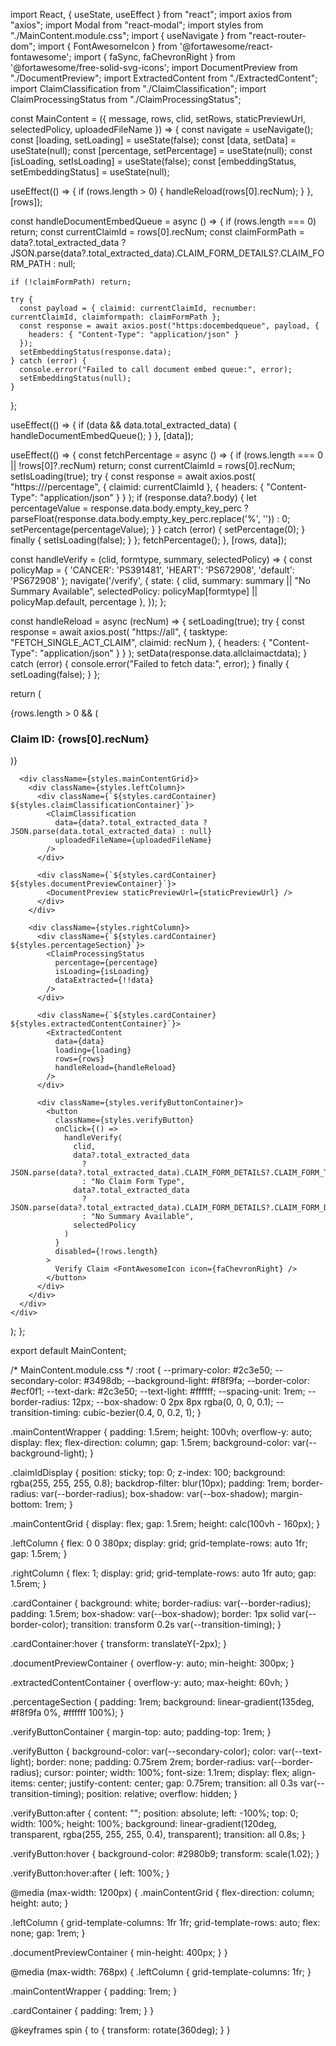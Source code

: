 import React, { useState, useEffect } from "react";
import axios from "axios";
import Modal from "react-modal";
import styles from "./MainContent.module.css";
import { useNavigate } from "react-router-dom";
import { FontAwesomeIcon } from '@fortawesome/react-fontawesome';
import { faSync, faChevronRight } from '@fortawesome/free-solid-svg-icons';
import DocumentPreview from "./DocumentPreview";
import ExtractedContent from "./ExtractedContent";
import ClaimClassification from "./ClaimClassification";
import ClaimProcessingStatus from "./ClaimProcessingStatus";

const MainContent = ({ message, rows, clid, setRows, staticPreviewUrl, selectedPolicy, uploadedFileName }) => {
  const navigate = useNavigate();
  const [loading, setLoading] = useState(false);
  const [data, setData] = useState(null);
  const [percentage, setPercentage] = useState(null);
  const [isLoading, setIsLoading] = useState(false);
  const [embeddingStatus, setEmbeddingStatus] = useState(null);

  useEffect(() => {
    if (rows.length > 0) {
      handleReload(rows[0].recNum);
    }
  }, [rows]);

  const handleDocumentEmbedQueue = async () => {
    if (rows.length === 0) return;
    const currentClaimId = rows[0].recNum;
    const claimFormPath = data?.total_extracted_data 
      ? JSON.parse(data?.total_extracted_data).CLAIM_FORM_DETAILS?.CLAIM_FORM_PATH 
      : null;

    if (!claimFormPath) return;

    try {
      const payload = { claimid: currentClaimId, recnumber: currentClaimId, claimformpath: claimFormPath };
      const response = await axios.post("https:docembedqueue", payload, { 
        headers: { "Content-Type": "application/json" } 
      });
      setEmbeddingStatus(response.data);
    } catch (error) {
      console.error("Failed to call document embed queue:", error);
      setEmbeddingStatus(null);
    }
  };

  useEffect(() => {
    if (data && data.total_extracted_data) {
      handleDocumentEmbedQueue();
    }
  }, [data]);

  useEffect(() => {
    const fetchPercentage = async () => {
      if (rows.length === 0 || !rows[0]?.recNum) return;
      const currentClaimId = rows[0].recNum;
      setIsLoading(true);
      try {
        const response = await axios.post(
          "https:///percentage",
          { claimid: currentClaimId },
          { headers: { "Content-Type": "application/json" } }
        );
        if (response.data?.body) {
          let percentageValue = response.data.body.empty_key_perc 
            ? parseFloat(response.data.body.empty_key_perc.replace('%', ''))
            : 0;
          setPercentage(percentageValue);
        }
      } catch (error) {
        setPercentage(0);
      } finally {
        setIsLoading(false);
      }
    };
    fetchPercentage();
  }, [rows, data]);

  const handleVerify = (clid, formtype, summary, selectedPolicy) => {
    const policyMap = {
      'CANCER': 'PS391481',
      'HEART': 'PS672908',
      'default': 'PS672908'
    };
    navigate('/verify', {
      state: { 
        clid, 
        summary: summary || "No Summary Available", 
        selectedPolicy: policyMap[formtype] || policyMap.default, 
        percentage 
      },
    });
  };

  const handleReload = async (recNum) => {
    setLoading(true);
    try {
      const response = await axios.post(
        "https://all", 
        { tasktype: "FETCH_SINGLE_ACT_CLAIM", claimid: recNum }, 
        { headers: { "Content-Type": "application/json" } }
      );
      setData(response.data.allclaimactdata);
    } catch (error) {
      console.error("Failed to fetch data:", error);
    } finally {
      setLoading(false);
    }
  };

  return (
    <div className={styles.mainContentWrapper}>
      {rows.length > 0 && (
        <div className={styles.claimIdDisplay}>
          <h3>Claim ID: {rows[0].recNum}</h3>
        </div>
      )}
      
      <div className={styles.mainContentGrid}>
        <div className={styles.leftColumn}>
          <div className={`${styles.cardContainer} ${styles.claimClassificationContainer}`}>
            <ClaimClassification
              data={data?.total_extracted_data ? JSON.parse(data.total_extracted_data) : null}
              uploadedFileName={uploadedFileName}
            />
          </div>
          
          <div className={`${styles.cardContainer} ${styles.documentPreviewContainer}`}>
            <DocumentPreview staticPreviewUrl={staticPreviewUrl} />
          </div>
        </div>

        <div className={styles.rightColumn}>
          <div className={`${styles.cardContainer} ${styles.percentageSection}`}>
            <ClaimProcessingStatus 
              percentage={percentage} 
              isLoading={isLoading} 
              dataExtracted={!!data}
            />
          </div>

          <div className={`${styles.cardContainer} ${styles.extractedContentContainer}`}>
            <ExtractedContent 
              data={data} 
              loading={loading} 
              rows={rows} 
              handleReload={handleReload}
            />
          </div>

          <div className={styles.verifyButtonContainer}>
            <button
              className={styles.verifyButton}
              onClick={() =>
                handleVerify(
                  clid,
                  data?.total_extracted_data
                    ? JSON.parse(data?.total_extracted_data).CLAIM_FORM_DETAILS?.CLAIM_FORM_TYPE
                    : "No Claim Form Type",
                  data?.total_extracted_data
                    ? JSON.parse(data?.total_extracted_data).CLAIM_FORM_DETAILS?.CLAIM_FORM_DETAILED_SUMMARY
                    : "No Summary Available",
                  selectedPolicy
                )
              }
              disabled={!rows.length}
            >
              Verify Claim <FontAwesomeIcon icon={faChevronRight} />
            </button>
          </div>
        </div>
      </div>
    </div>
  );
};

export default MainContent;



/* MainContent.module.css */
:root {
  --primary-color: #2c3e50;
  --secondary-color: #3498db;
  --background-light: #f8f9fa;
  --border-color: #ecf0f1;
  --text-dark: #2c3e50;
  --text-light: #ffffff;
  --spacing-unit: 1rem;
  --border-radius: 12px;
  --box-shadow: 0 2px 8px rgba(0, 0, 0, 0.1);
  --transition-timing: cubic-bezier(0.4, 0, 0.2, 1);
}

.mainContentWrapper {
  padding: 1.5rem;
  height: 100vh;
  overflow-y: auto;
  display: flex;
  flex-direction: column;
  gap: 1.5rem;
  background-color: var(--background-light);
}

.claimIdDisplay {
  position: sticky;
  top: 0;
  z-index: 100;
  background: rgba(255, 255, 255, 0.8);
  backdrop-filter: blur(10px);
  padding: 1rem;
  border-radius: var(--border-radius);
  box-shadow: var(--box-shadow);
  margin-bottom: 1rem;
}

.mainContentGrid {
  display: flex;
  gap: 1.5rem;
  height: calc(100vh - 160px);
}

.leftColumn {
  flex: 0 0 380px;
  display: grid;
  grid-template-rows: auto 1fr;
  gap: 1.5rem;
}

.rightColumn {
  flex: 1;
  display: grid;
  grid-template-rows: auto 1fr auto;
  gap: 1.5rem;
}

.cardContainer {
  background: white;
  border-radius: var(--border-radius);
  padding: 1.5rem;
  box-shadow: var(--box-shadow);
  border: 1px solid var(--border-color);
  transition: transform 0.2s var(--transition-timing);
}

.cardContainer:hover {
  transform: translateY(-2px);
}

.documentPreviewContainer {
  overflow-y: auto;
  min-height: 300px;
}

.extractedContentContainer {
  overflow-y: auto;
  max-height: 60vh;
}

.percentageSection {
  padding: 1rem;
  background: linear-gradient(135deg, #f8f9fa 0%, #ffffff 100%);
}

.verifyButtonContainer {
  margin-top: auto;
  padding-top: 1rem;
}

.verifyButton {
  background-color: var(--secondary-color);
  color: var(--text-light);
  border: none;
  padding: 0.75rem 2rem;
  border-radius: var(--border-radius);
  cursor: pointer;
  width: 100%;
  font-size: 1.1rem;
  display: flex;
  align-items: center;
  justify-content: center;
  gap: 0.75rem;
  transition: all 0.3s var(--transition-timing);
  position: relative;
  overflow: hidden;
}

.verifyButton:after {
  content: "";
  position: absolute;
  left: -100%;
  top: 0;
  width: 100%;
  height: 100%;
  background: linear-gradient(120deg, transparent, rgba(255, 255, 255, 0.4), transparent);
  transition: all 0.8s;
}

.verifyButton:hover {
  background-color: #2980b9;
  transform: scale(1.02);
}

.verifyButton:hover:after {
  left: 100%;
}

@media (max-width: 1200px) {
  .mainContentGrid {
    flex-direction: column;
    height: auto;
  }
  
  .leftColumn {
    grid-template-columns: 1fr 1fr;
    grid-template-rows: auto;
    flex: none;
    gap: 1rem;
  }
  
  .documentPreviewContainer {
    min-height: 400px;
  }
}

@media (max-width: 768px) {
  .leftColumn {
    grid-template-columns: 1fr;
  }
  
  .mainContentWrapper {
    padding: 1rem;
  }
  
  .cardContainer {
    padding: 1rem;
  }
}

@keyframes spin {
  to { transform: rotate(360deg); }
}
